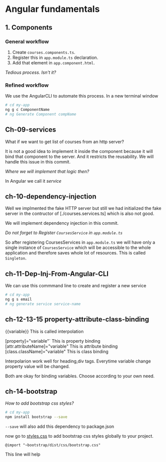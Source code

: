 # Angular fundamentals

## 1. Components

### General workflow

1. Create `courses.components.ts`.
2. Register this in `app.module.ts` declaration.
3. Add that element in `app.component.html`.

*Tedious process. Isn't it?*

### Refined workflow

We use the AngularCLI to automate this process. In a new terminal window

```bash
# cd my-app
ng g c ComponentName
# ng Generate Component compName
```

## Ch-09-services

What if we want to get list of courses from an http server?

It is not a good idea to implement it inside the component because it will bind that component to the server. And it restricts the reusability. We will handle this issue in this commit.

*Where we will implement that logic then?*

In Angular we call it *service*

## ch-10-dependency-injection

Well we implmented the fake HTTP server but still we had initialized the fake server in the contructor of [./courses.services.ts] which is also not good. 

We will implement dependency injection in this commit.

*Do not forget to Register `CoursesService` in `app.module.ts`*

So after registering CoursesServices in `app.module.ts` we will have only a single instance of `CoursesService` which will be accessible to the whole application and therefore saves whole lot of resources. This is called `Singleton`.

## ch-11-Dep-Inj-From-Angular-CLI

We can use this commmand line to create and register a new service

```bash
# cd my-app
ng g s email
# ng generate service service-name
```

## ch-12-13-15 property-attribute-class-binding
{{variable}} This is called interpolation

\[property\]="variable"` This is property binding
\[attr.attributeName\]="variable" This is attribute binding
\[class.className\]="variable" This is class binding

Interpolarion work well for heading,div tags.
Everytime variable change property value will be changed.

Both are okay for binding variables.
Choose according to your own need.

## ch-14-bootstrap

*How to add bootstrap css styles?*

```bash
# cd my-app
npm install bootstrap --save
```

`--save` will also add this dependency to package.json

now go to [styles.css](../styles.css) to add bootstrap css styles globally to your project.

`@import "~bootstrap/dist/css/bootstrap.css"`

This line will help